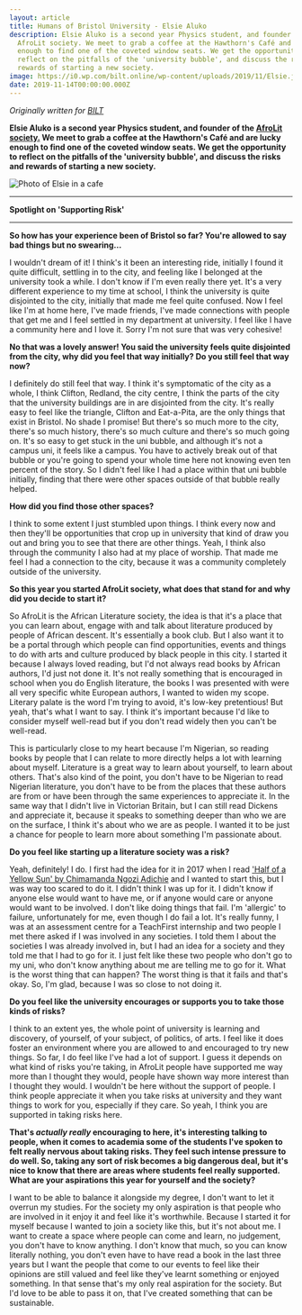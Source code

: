 ```yaml
---
layout: article
title: Humans of Bristol University - Elsie Aluko
description: Elsie Aluko is a second year Physics student, and founder of the
  AfroLit society. We meet to grab a coffee at the Hawthorn's Café and are lucky
  enough to find one of the coveted window seats. We get the opportunity to
  reflect on the pitfalls of the 'university bubble', and discuss the risks and
  rewards of starting a new society.
image: https://i0.wp.com/bilt.online/wp-content/uploads/2019/11/Elsie.jpg
date: 2019-11-14T00:00:00.000Z
---
```


_Originally written for [BILT](https://bilt.online/humans-of-bristol-elsie-aluko/)_

**Elsie Aluko is a second year Physics student, and founder of the <a href="https://www.facebook.com/afrolitsoc/">AfroLit society.</a> We meet to grab a coffee at the Hawthorn's Café and are lucky enough to find one of the coveted window seats. We get the opportunity to reflect on the pitfalls of the 'university bubble', and discuss the risks and rewards of starting a new society.**

<img alt="Photo of Elsie in a cafe" src="https://i0.wp.com/bilt.online/wp-content/uploads/2019/11/Elsie.jpg">

---

**Spotlight on 'Supporting Risk'**

---

**So how has your experience been of Bristol so far? You're allowed to say bad things but no swearing…**

I wouldn't dream of it! I think's it been an interesting ride, initially I found it quite difficult, settling in to the city, and feeling like I belonged at the university took a while. I don't know if I'm even really there yet. It's a very different experience to my time at school, I think the university is quite disjointed to the city, initially that made me feel quite confused. Now I feel like I'm at home here, I've made friends, I've made connections with people that get me and I feel settled in my department at university. I feel like I have a community here and I love it. Sorry I'm not sure that was very cohesive!

**No that was a lovely answer! You said the university feels quite disjointed from the city, why did you feel that way initially? Do you still feel that way now?**

I definitely do still feel that way. I think it's symptomatic of the city as a whole, I think Clifton, Redland, the city centre, I think the parts of the city that the university buildings are in are disjointed from the city. It's really easy to feel like the triangle, Clifton and Eat-a-Pita, are the only things that exist in Bristol. No shade I promise! But there's so much more to the city, there's so much history, there's so much culture and there's so much going on. It's so easy to get stuck in the uni bubble, and although it's not a campus uni, it feels like a campus. You have to actively break out of that bubble or you're going to spend your whole time here not knowing even ten percent of the story. So I didn't feel like I had a place within that uni bubble initially, finding that there were other spaces outside of that bubble really helped.

**How did you find those other spaces?**

I think to some extent I just stumbled upon things. I think every now and then they'll be opportunities that crop up in university that kind of draw you out and bring you to see that there are other things. Yeah, I think also through the community I also had at my place of worship. That made me feel I had a connection to the city, because it was a community completely outside of the university.

**So this year you started AfroLit society, what does that stand for and why did you decide to start it?**

So AfroLit is the African Literature society, the idea is that it's a place that you can learn about, engage with and talk about literature produced by people of African descent. It's essentially a book club. But I also want it to be a portal through which people can find opportunities, events and things to do with arts and culture produced by black people in this city. I started it because I always loved reading, but I'd not always read books by African authors, I'd just not done it. It's not really something that is encouraged in school when you do English literature, the books I was presented with were all very specific white European authors, I wanted to widen my scope. Literary palate is the word I'm trying to avoid, it's low-key pretentious! But yeah, that's what I want to say. I think it's important because I'd like to consider myself well-read but if you don't read widely then you can't be well-read.

This is particularly close to my heart because I'm Nigerian, so reading books by people that I can relate to more directly helps a lot with learning about myself. Literature is a great way to learn about yourself, to learn about others. That's also kind of the point, you don't have to be Nigerian to read Nigerian literature, you don't have to be from the places that these authors are from or have been through the same experiences to appreciate it. In the same way that I didn't live in Victorian Britain, but I can still read Dickens and appreciate it, because it speaks to something deeper than who we are on the surface, I think it's about who we are as people. I wanted it to be just a chance for people to learn more about something I'm passionate about.

**Do you feel like starting up a literature society was a risk?**

Yeah, definitely! I do. I first had the idea for it in 2017 when I read <a href="https://www.chimamanda.com/book/half-of-a-yellow-sun/">'Half of a Yellow Sun' by Chimamanda Ngozi Adichie</a>‎ and I wanted to start this, but I was way too scared to do it. I didn't think I was up for it. I didn't know if anyone else would want to have me, or if anyone would care or anyone would want to be involved. I don't like doing things that fail. I'm 'allergic' to failure, unfortunately for me, even though I do fail a lot. It's really funny, I was at an assessment centre for a TeachFirst internship and two people I met there asked if I was involved in any societies. I told them I about the societies I was already involved in, but I had an idea for a society and they told me that I had to go for it. I just felt like these two people who don't go to my uni, who don't know anything about me are telling me to go for it. What is the worst thing that can happen? The worst thing is that it fails and that's okay. So, I'm glad, because I was so close to not doing it.

**Do you feel like the university encourages or supports you to take those kinds of risks?**

I think to an extent yes, the whole point of university is learning and discovery, of yourself, of your subject, of politics, of arts. I feel like it does foster an environment where you are allowed to and encouraged to try new things. So far, I do feel like I've had a lot of support. I guess it depends on what kind of risks you're taking, in AfroLit people have supported me way more than I thought they would, people have shown way more interest than I thought they would. I wouldn't be here without the support of people. I think people appreciate it when you take risks at university and they want things to work for you, especially if they care. So yeah, I think you are supported in taking risks here.

**That's _actually really_ encouraging to here, it's interesting talking to people, when it comes to academia some of the students I've spoken to felt really nervous about taking risks. They feel such intense pressure to do well. So, taking any sort of risk becomes a big dangerous deal, but it's nice to know that there are areas where students feel really supported. What are your aspirations this year for yourself and the society?**

I want to be able to balance it alongside my degree, I don't want to let it overrun my studies. For the society my only aspiration is that people who are involved in it enjoy it and feel like it's worthwhile. Because I started it for myself because I wanted to join a society like this, but it's not about me. I want to create a space where people can come and learn, no judgement, you don't have to know anything. I don't know that much, so you can know literally nothing, you don't even have to have read a book in the last three years but I want the people that come to our events to feel like their opinions are still valued and feel like they've learnt something or enjoyed something. In that sense that's my only real aspiration for the society. But I'd love to be able to pass it on, that I've created something that can be sustainable.
